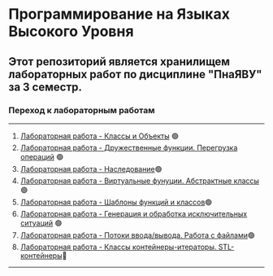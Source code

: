 # Программирование на Языках Высокого Уровня
## Этот репозиторий является хранилищем лабораторных работ по дисциплине "ПнаЯВУ" за 3 семестр. 
### Переход к лабораторным работам
___
1. [Лабораторная работа - Классы и Объекты](laboratory_work_1) :green_circle:
2. [Лабораторная работа - Дружественные функции. Перегрузка операций](laboratory_work_2) :green_circle:
3. [Лабораторная работа - Наследование](laboratory_work_3):green_circle:
4. [Лабораторная работа - Виртуальные фунуции. Абстрактные классы](laboratory_work_4):green_circle:
5. [Лабораторная работа - Шаблоны функций и классов](laboratory_work_5):green_circle:
6. [Лабораторная работа - Генерация и обработка исключительных ситуаций](laboratory_work_6) :green_circle:
7. [Лабораторная работа - Потоки ввода/вывода. Работа с файлами](laboratory_work_7):green_circle:
8. [Лабораторная работа - Классы контейнеры-итераторы. STL-контейнеры](laboratory_work_8):red_circle:
___
